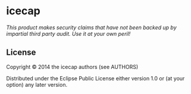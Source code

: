# icecap

*This product makes security claims that have not been backed up by
 impartial third party audit. Use it at your own peril!*

## License

Copyright © 2014 the icecap authors (see AUTHORS)

Distributed under the Eclipse Public License either version 1.0 or (at
your option) any later version.
